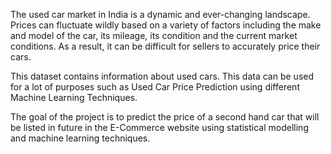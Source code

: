 The used car market in India is a dynamic and ever-changing landscape. Prices can fluctuate wildly based on a variety of factors including the make and model of the car, its mileage, its condition and the current market conditions. As a result, it can be difficult for sellers to accurately price their cars.

This dataset contains information about used cars. This data can be used for a lot of purposes such as Used Car Price Prediction using different Machine Learning Techniques.

The goal of the project is to predict the price of a second hand car that will be listed in future in the E-Commerce website using statistical modelling and machine learning techniques.
